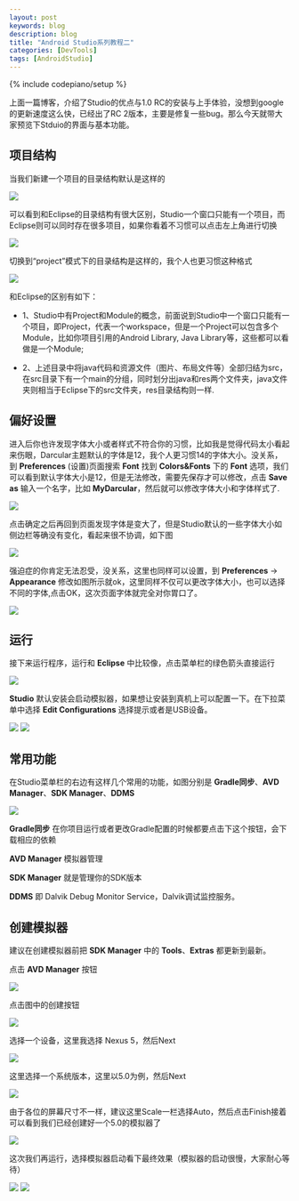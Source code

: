 ```yaml
---
layout: post
keywords: blog
description: blog
title: "Android Studio系列教程二"
categories: [DevTools]
tags: [AndroidStudio]
---
```

{% include codepiano/setup %}

上面一篇博客，介绍了Studio的优点与1.0 RC的安装与上手体验，没想到google的更新速度这么快，已经出了RC 2版本，主要是修复一些bug。那么今天就带大家预览下Stduio的界面与基本功能。

## 项目结构

当我们新建一个项目的目录结构默认是这样的

<img src="/image/summary1.png" />

可以看到和Eclipse的目录结构有很大区别，Studio一个窗口只能有一个项目，而Eclipse则可以同时存在很多项目，如果你看着不习惯可以点击左上角进行切换

<img src="/image/summary2.png" />

切换到“project”模式下的目录结构是这样的，我个人也更习惯这种格式

<img src="/image/summary3.png" />

和Eclipse的区别有如下：

* 1、Studio中有Project和Module的概念，前面说到Studio中一个窗口只能有一个项目，即Project，代表一个workspace，但是一个Project可以包含多个Module，比如你项目引用的Android Library, Java Library等，这些都可以看做是一个Module;

* 2、上述目录中将java代码和资源文件（图片、布局文件等）全部归结为src，在src目录下有一个main的分组，同时划分出java和res两个文件夹，java文件夹则相当于Eclipse下的src文件夹，res目录结构则一样.

## 偏好设置

进入后你也许发现字体大小或者样式不符合你的习惯，比如我是觉得代码太小看起来伤眼，Darcular主题默认的字体是12，我个人更习惯14的字体大小。没关系，到 **Preferences** (设置)页面搜索 **Font** 找到 **Colors&Fonts** 下的 **Font** 选项，我们可以看到默认字体大小是12，但是无法修改，需要先保存才可以修改，点击 **Save as** 输入一个名字，比如 **MyDarcular**，然后就可以修改字体大小和字体样式了.

<img src="/image/preference_font1.png" />

点击确定之后再回到页面发现字体是变大了，但是Studio默认的一些字体大小如侧边栏等确没有变化，看起来很不协调，如下图

<img src="/image/preference_font2.png" />

强迫症的你肯定无法忍受，没关系，这里也同样可以设置，到 **Preferences** -> **Appearance** 修改如图所示就ok，这里同样不仅可以更改字体大小，也可以选择不同的字体,点击OK，这次页面字体就完全对你胃口了。

<img src="/image/preference_font3.png" />

## 运行

接下来运行程序，运行和 **Eclipse** 中比较像，点击菜单栏的绿色箭头直接运行

<img src="/image/menu1.png" />

**Studio** 默认安装会启动模拟器，如果想让安装到真机上可以配置一下。在下拉菜单中选择 **Edit Configurations** 选择提示或者是USB设备。

<img src="/image/menu2.png" />

<img src="/image/menu3.png" />

## 常用功能

在Studio菜单栏的右边有这样几个常用的功能，如图分别是 **Gradle同步**、**AVD Manager**、**SDK Manager**、**DDMS**

<img src="/image/menu4.png" />

**Gradle同步** 在你项目运行或者更改Gradle配置的时候都要点击下这个按钮，会下载相应的依赖

**AVD Manager** 模拟器管理

**SDK Manager** 就是管理你的SDK版本

**DDMS** 即 Dalvik Debug Monitor Service，Dalvik调试监控服务。

## 创建模拟器

建议在创建模拟器前把 **SDK Manager** 中的 **Tools**、**Extras** 都更新到最新。

点击 **AVD Manager** 按钮

<img src="/image/avd1.png" />

点击图中的创建按钮

<img src="/image/avd2.png" />

选择一个设备，这里我选择 Nexus 5，然后Next

<img src="/image/avd3.png" />

这里选择一个系统版本，这里以5.0为例，然后Next

<img src="/image/avd4.png" />

由于各位的屏幕尺寸不一样，建议这里Scale一栏选择Auto，然后点击Finish接着可以看到我们已经创建好一个5.0的模拟器了

<img src="/image/avd5.png" />

这次我们再运行，选择模拟器启动看下最终效果（模拟器的启动很慢，大家耐心等待）

<img src="/image/select_avd.png" />

<img src="/image/avd6.png" />
